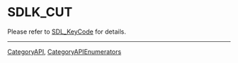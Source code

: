 # SDLK_CUT

Please refer to [SDL_KeyCode](SDL_KeyCode) for details.

----
[CategoryAPI](CategoryAPI), [CategoryAPIEnumerators](CategoryAPIEnumerators)


